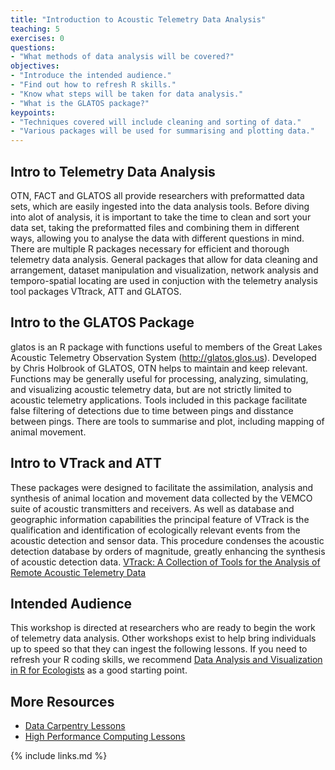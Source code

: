 ```yaml
---
title: "Introduction to Acoustic Telemetry Data Analysis"
teaching: 5
exercises: 0
questions:
- "What methods of data analysis will be covered?"
objectives:
- "Introduce the intended audience."
- "Find out how to refresh R skills."
- "Know what steps will be taken for data analysis."
- "What is the GLATOS package?"
keypoints:
- "Techniques covered will include cleaning and sorting of data."
- "Various packages will be used for summarising and plotting data."
---
```


##  Intro to Telemetry Data Analysis

OTN, FACT and GLATOS all provide researchers with preformatted data sets, which are easily ingested into the data analysis tools.
Before diving into alot of analysis, it is important to take the time to clean and sort your data set, taking the preformatted files and combining them in different ways, allowing you to analyse the data with different questions in mind.
There are multiple R packages necessary for efficient and thorough telemetry data analysis.  General packages that allow for data cleaning and arrangement, dataset manipulation and visualization, network analysis and temporo-spatial locating are used in conjuction with the telemetry analysis tool packages VTtrack, ATT and GLATOS.

##  Intro to the GLATOS Package

glatos is an R package with functions useful to members of the Great Lakes Acoustic Telemetry Observation System (http://glatos.glos.us). Developed by Chris Holbrook of GLATOS, OTN helps to maintain and keep relevant. Functions may be generally useful for processing, analyzing, simulating, and visualizing acoustic telemetry data, but are not strictly limited to acoustic telemetry applications.  Tools included in this package facilitate false filtering of detections due to time between pings and disstance between pings.  There are tools to summarise and plot, including mapping of animal movement.

##  Intro to VTrack and ATT

These packages were designed to facilitate the assimilation, analysis and synthesis of animal location and movement data collected by the VEMCO suite of acoustic transmitters and receivers. As well as database and geographic information capabilities the principal feature of VTrack is the qualification and identification of ecologically relevant events from the acoustic detection and sensor data. This procedure condenses the acoustic detection database by orders of magnitude, greatly enhancing the synthesis of acoustic detection data. [VTrack: A Collection of Tools for the Analysis of Remote Acoustic Telemetry Data](https://cran.r-project.org/web/packages/VTrack/index.html "VTrack: A Collection of Tools for the Analysis of Remote Acoustic Telemetry Data")

##  Intended Audience

This workshop is directed at researchers who are ready to begin the work of telemetry data analysis. Other workshops exist to help bring individuals up to speed so that they can ingest the following lessons.  If you need to refresh your R coding skills, we recommend [Data Analysis and Visualization in R for Ecologists](https://datacarpentry.org/R-ecology-lesson/ "Website for R ecology lesson") as a good starting point.


## More Resources

*  [Data Carpentry Lessons](https://datacarpentry.org/lessons/)
*  [High Performance Computing Lessons](https://hpc-carpentry.github.io/)


{% include links.md %}

